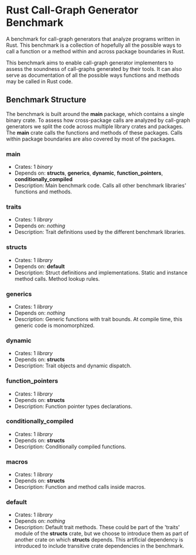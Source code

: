# Rust Call-Graph Generator Benchmark

A benchmark for call-graph generators that analyze programs written in Rust.
This benchmark is a collection of hopefully all the possible ways to call a
function or a method within and across package boundaries in Rust.

This benchmark aims to enable call-graph generator implementers to assess
the soundness of call-graphs generated by their tools. It can also serve
as documentation of all the possible ways functions and methods may be called
in Rust code.

## Benchmark Structure

The benchmark is built around the **main** package, which contains a single
binary crate. To assess how cross-package calls are analyzed by call-graph
generators we split the code across multiple library crates and packages.
The **main** crate calls the functions and methods of these packages.
Calls within package boundaries are also covered by most of the packages.

### main

- Crates:
    1 *binary*
- Depends on:
    **structs**, **generics**, **dynamic**, **function\_pointers**,
    **conditionally\_compiled**
- Description:
    Main benchmark code. Calls all other benchmark libraries' functions and
    methods.

### traits

- Crates:
    1 *library*
- Depends on:
    *nothing*
- Description:
    Trait definitions used by the different benchmark libraries.

### structs

- Crates:
    1 *library*
- Depends on:
    **default**
- Description:
    Struct definitions and implementations. Static and instance
    method calls. Method lookup rules.

### generics

- Crates:
    1 *library*
- Depends on:
    *nothing*
- Description:
    Generic functions with trait bounds. At compile time, this generic code
    is monomorphized.

### dynamic

- Crates:
    1 *library*
- Depends on:
    **structs**
- Description:
    Trait objects and dynamic dispatch.

### function\_pointers

- Crates:
    1 *library*
- Depends on:
    **structs**
- Description:
    Function pointer types declarations.

### conditionally\_compiled

- Crates:
    1 *library*
- Depends on:
    **structs**
- Description:
    Conditionally compiled functions.

### macros

- Crates:
    1 *library*
- Depends on:
    **structs**
- Description:
    Function and method calls inside macros.

### default
 - Crates:
    1 *library*
 - Depends on:
    *nothing*
 - Description:
    Default trait methods. These could be part of the 'traits' module of the
    **structs** crate, but we choose to introduce them as part of another crate
    on which **structs** depends. This artificial dependency is introduced to
    include transitive crate dependencies in the benchmark.
